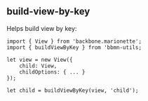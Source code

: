## build-view-by-key
Helps build view by key:
````
import { View } from 'backbone.marionette';
import { buildViewByKey } from 'bbmn-utils;

let view = new View({
	child: View,
	childOptions: { ... }
});

let child = buildViewByKey(view, 'child');

````
